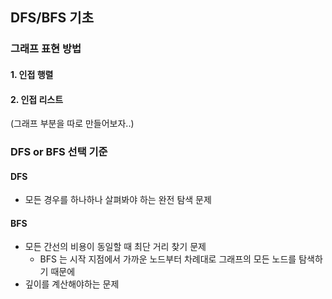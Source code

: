 ## DFS/BFS 기초

### 그래프 표현 방법

#### 1. 인접 행렬

#### 2. 인접 리스트

(그래프 부분을 따로 만들어보자..)

### DFS or BFS 선택 기준

#### DFS

- 모든 경우를 하나하나 살펴봐야 하는 완전 탐색 문제

#### BFS

- 모든 간선의 비용이 동일할 때 최단 거리 찾기 문제
  - BFS 는 시작 지점에서 가까운 노드부터 차례대로 그래프의 모든 노드를 탐색하기 때문에
- 깊이를 계산해야하는 문제

